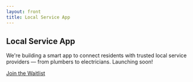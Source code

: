 ```yaml
---
layout: front
title: Local Service App
---
```


<section id="service" class="container py-5">
  <h2 class="section-title text-center">Local Service App</h2>
  <div class="text-center">
    <p>We're building a smart app to connect residents with trusted local service providers — from plumbers to electricians. Launching soon!</p>
    <a href="#" class="btn btn-warning">Join the Waitlist</a>
  </div>
</section>
